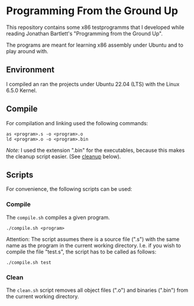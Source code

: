 # Programming From the Ground Up

This repository contains some x86 testprogramms that I developed while reading Jonathan Bartlett's "Programming from the Ground Up".

The programs are meant for learning x86 assembly under Ubuntu and to play around with.

## Environment

I compiled an ran the projects under Ubuntu 22.04 (LTS) with the Linux 6.5.0 Kernel.

## Compile

For compilation and linking used the following commands:

```
as <program>.s -o <program>.o
ld <program>.o -o <program>.bin
```

*Note:* I used the extension ".bin" for the executables, because this makes the
cleanup script easier. (See [cleanup](#clean) below).

## Scripts

For convenience, the following scripts can be used:

### Compile

The `compile.sh` compiles a given program.

```
./compile.sh <program>
```

Attention: The script assumes there is a source file (".s") with the same name
as the program in the current working directory. I.e. if you wish to compile
the file "test.s", the script has to be called as follows:

```
./compile.sh test
```

### Clean

The `clean.sh` script removes all object files (".o") and binaries (".bin") from
the current working directory.